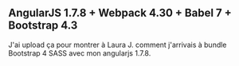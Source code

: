 ## AngularJS 1.7.8 + Webpack 4.30 + Babel 7 + Bootstrap 4.3

J'ai upload ça pour montrer à Laura J. comment j'arrivais à bundle Bootstrap 4 SASS avec mon angularjs 1.7.8.